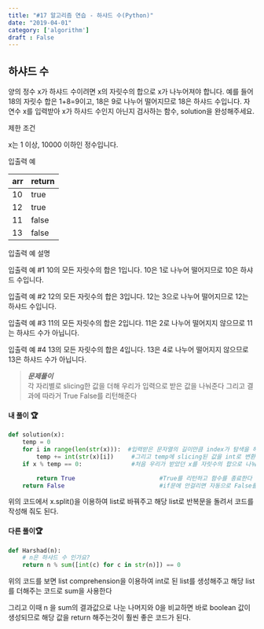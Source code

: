 ```yaml
---
title: "#17 알고리즘 연습 - 하샤드 수(Python)"
date: "2019-04-01"
category: ['algorithm']
draft : False
---
```


## 하샤드 수

양의 정수 x가 하샤드 수이려면 x의 자릿수의 합으로 x가 나누어져야 합니다. 
예를 들어 18의 자릿수 합은 1+8=9이고, 18은 9로 나누어 떨어지므로 18은 하샤드 수입니다. 
자연수 x를 입력받아 x가 하샤드 수인지 아닌지 검사하는 함수, solution을 완성해주세요.


제한 조건

x는 1 이상, 10000 이하인 정수입니다.


입출력 예

|arr|	return|
|-|-|
|10	|true|
|12	|true|
|11	|false|
|13	|false|


입출력 예 설명

입출력 예 #1
10의 모든 자릿수의 합은 1입니다. 10은 1로 나누어 떨어지므로 10은 하샤드 수입니다.

입출력 예 #2
12의 모든 자릿수의 합은 3입니다. 12는 3으로 나누어 떨어지므로 12는 하샤드 수입니다.

입출력 예 #3
11의 모든 자릿수의 합은 2입니다. 11은 2로 나누어 떨어지지 않으므로 11는 하샤드 수가 아닙니다.

입출력 예 #4
13의 모든 자릿수의 합은 4입니다. 13은 4로 나누어 떨어지지 않으므로 13은 하샤드 수가 아닙니다.


>__*문제풀이*__   
각 자리별로 slicing한 값을 더해 우리가 입력으로 받은 값을 나눠준다
그리고 결과에 따라거 True False를 리턴해준다


#### 내 풀이 🏆
```python
def solution(x):
    temp = 0
    for i in range(len(str(x))):  #입력받은 문자열의 길이만큼 index가 탐색을 해준다
        temp += int(str(x)[i])     #그리고 temp에 slicing된 값을 int로 변환하여 더해나간다        
    if x % temp == 0:              #처음 우리가 받았던 x를 자릿수의 합으로 나눠서 나머지가 0이면

        return True                        #True를 리턴하고 함수를 종료한다
    return False                           #if문에 안걸리면 자동으로 False를 리턴하고 종료한다

```
위의 코드에서 x.split()을 이용하여 list로 바꿔주고 해당 list로 반복문을 돌려서 코드를 작성해 줘도 된다.


#### 다른 풀이🏆
```python
def Harshad(n):
    # n은 하샤드 수 인가요?
    return n % sum([int(c) for c in str(n)]) == 0
```

위의 코드를 보면 list comprehension을 이용하여 int로 된 list를 생성해주고
해당 list를 더해주는 코드로 sum을 사용한다

그리고 이때 n 을 sum의 결과값으로 나눈 나머지와 0을 비교하면 
바로 boolean 값이 생성되므로 해당 값을 return 해주는것이 훨씬 좋은 코드가 된다.